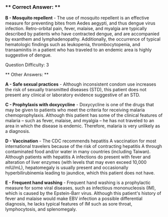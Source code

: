 ### ** Correct Answer: **

**B - Mosquito repellent** - The use of mosquito repellent is an effective measure for preventing bites from Aedes aegypti, and thus dengue virus infection. Retro-orbital pain, fever, malaise, and myalgia are typically described by patients who have contracted dengue, and are accompanied by exanthem and lymphadenopathy. Additionally, the occurrence of typical hematologic findings such as leukopenia, thrombocytopenia, and transaminitis in a patient who has traveled to an endemic area is highly suggestive of dengue.

Question Difficulty: 3

** Other Answers: **

**A - Safe sexual practices** - Although inconsistent condom use increases the risk of sexually transmitted diseases (STD), this patient does not present any clinical or laboratory evidence suggestive of an STD.

**C - Prophylaxis with doxycycline** - Doxycycline is one of the drugs that may be given to patients who meet the criteria for receiving malaria chemoprophylaxis. Although this patient has some of the clinical features of malaria – such as fever, malaise, and myalgia – he has not traveled to an area in which the disease is endemic. Therefore, malaria is very unlikely as a diagnosis.

**D - Vaccination** - The CDC recommends hepatitis A vaccination for most international travelers because of the risk of contracting hepatitis A through contaminated food and/or water in many countries (including Taiwan). Although patients with hepatitis A infections do present with fever and alteration of liver enzymes (with levels that may even exceed 10,000 mIU/mL), hepatomegaly is usually present and occasionally hyperbilirubinemia leading to jaundice, which this patient does not have.

**E - Frequent hand washing** - Frequent hand washing is a prophylactic measure for some viral diseases, such as infectious mononucleosis (IM), which is caused by the Epstein-Barr virus. Although this patient's history of fever and malaise would make EBV infection a possible differential diagnosis, he lacks typical features of IM such as sore throat, lymphocytosis, and splenomegaly.

